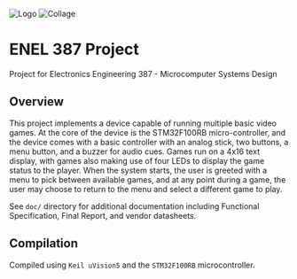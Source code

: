 ![Logo](http://i.imgur.com/ISRwt4e.jpg)
![Collage](http://i.imgur.com/PpgLhs6.jpg)
# ENEL 387 Project
Project for Electronics Engineering 387 - Microcomputer Systems Design

## Overview
This project implements a device capable of running multiple basic video games. At the core of the device is the STM32F100RB micro-controller, and the device comes with a basic controller with an analog stick, two buttons, a menu button, and a buzzer for audio cues. Games run on a 4x16 text display, with games also making use of four LEDs to display the game status to the player. When the system starts, the user is greeted with a menu to pick between available games, and at any point during a game, the user may choose to return to the menu and select a different game to play.

See `doc/` directory for additional documentation including Functional Specification, Final Report, and vendor datasheets.

## Compilation
Compiled using `Keil uVision5` and the `STM32F100RB` microcontroller.
